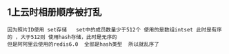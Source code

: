 ## 1上云时相册顺序被打乱
    因为照片ID使用 set存储   set中的成员数量少于512个 使用的是数组intset 此时是有序的 ，大于512则 使用hash存储，此时是无序的  
    但是阿阿里云使用的redis6.0  全部是hash类型  所以就乱序了
